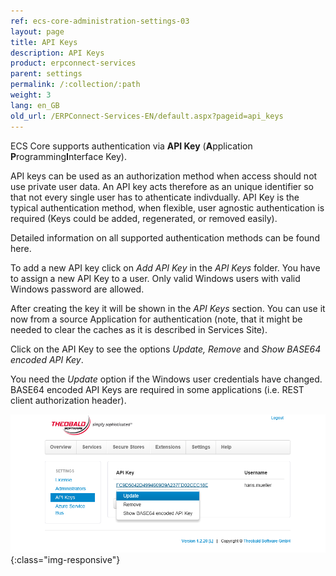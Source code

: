 ```yaml
---
ref: ecs-core-administration-settings-03
layout: page
title: API Keys
description: API Keys
product: erpconnect-services
parent: settings
permalink: /:collection/:path
weight: 3
lang: en_GB
old_url: /ERPConnect-Services-EN/default.aspx?pageid=api_keys
---
```


ECS Core supports authentication via **API Key** (**A**pplication **P**rogramming**I**nterface Key). 

API keys can be used as an authorization method when access should not use private user data. An API key acts therefore as an unique identifier so that not every single user has to athenticate indivdually. API Key is the typical authentication method, when flexible, user agnostic authentication is required (Keys could be added, regenerated, or removed easily).

Detailed information on all supported authentication methods can be found here. 

To add a new API key click on *Add API Key* in the *API Keys* folder. You have to assign a new API Key to a user. Only valid Windows users with valid Windows password are allowed.  



After creating the key it will be shown in the *API Keys* section. You can use it now from a source Application for authentication (note, that it might be needed to clear the caches as it is described in Services Site). 



Click on the API Key to see the options *Update, Remove* and *Show BASE64 encoded API Key*.

You need the *Update* option if the Windows user credentials have changed. BASE64 encoded API Keys are required in some applications (i.e. REST client authorization header). 

![ecscore-managementsite36](/img/content/ecscore-managementsite36.jpg.png){:class="img-responsive"}